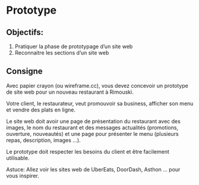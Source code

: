 # Prototype

## Objectifs:

1. Pratiquer la phase de prototypage d’un site web 
2. Reconnaitre les sections d’un site web

## Consigne

Avec papier crayon (ou wireframe.cc), vous devez concevoir un prototype de site web pour un nouveau restaurant à Rimouski.

Votre client, le restaurateur, veut promouvoir sa business, afficher son menu et vendre des plats en ligne.

Le site web doit avoir une page de présentation du restaurant avec des images, le nom du restaurant et des messages actualités (promotions, ouverture, nouveautés) et une page pour présenter le menu (plusieurs repas, description, images ...).

Le prototype doit respecter les besoins du client et être facilement utilisable. 

Astuce: Allez voir les sites web de UberEats, DoorDash, Asthon ... pour vous inspirer.